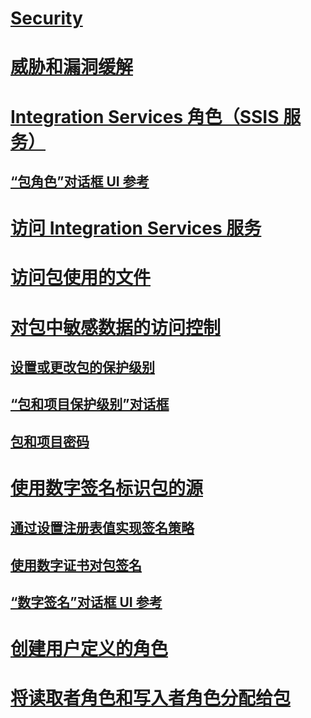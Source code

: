 # [Security](security-overview-integration-services.md)
# [威胁和漏洞缓解](../threat-and-vulnerability-mitigation-integration-services.md)
# [Integration Services 角色（SSIS 服务）](integration-services-roles-ssis-service.md)
## [“包角色”对话框 UI 参考](../package-roles-dialog-box-ui-reference.md)
# [访问 Integration Services 服务](../access-to-the-integration-services-service.md)
# [访问包使用的文件](../access-to-files-used-by-packages.md)
# [对包中敏感数据的访问控制](access-control-for-sensitive-data-in-packages.md)
## [设置或更改包的保护级别](../set-or-change-the-protection-level-of-packages.md)
## [“包和项目保护级别”对话框](../package-and-project-protection-level-dialog-box.md)
## [包和项目密码](../package-and-project-password.md)
# [使用数字签名标识包的源](identify-the-source-of-packages-with-digital-signatures.md)
## [通过设置注册表值实现签名策略](../implement-a-signing-policy-by-setting-a-registry-value.md)
## [使用数字证书对包签名](../sign-a-package-by-using-a-digital-certificate.md)
## [“数字签名”对话框 UI 参考](../digital-signing-dialog-box-ui-reference.md)
# [创建用户定义的角色](../create-a-user-defined-role.md)
# [将读取者角色和写入者角色分配给包](../assign-a-reader-and-writer-role-to-a-package.md)
